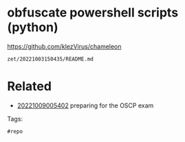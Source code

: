 # obfuscate powershell scripts (python)
https://github.com/klezVirus/chameleon

` zet/20221003150435/README.md `

# Related

- [20221009005402](/zet/20221009005402/README.md) preparing for the OSCP exam

Tags:

    #repo
